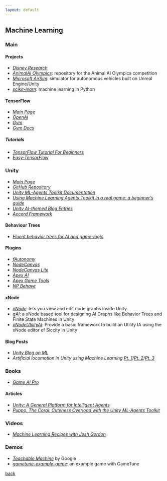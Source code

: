 ```yaml
---
layout: default
---
```


## Machine Learning

### Main

#### Projects

* _[Disney Research](https://studios.disneyresearch.com/)_
* _[AnimalAI Olympics](https://github.com/beyretb/AnimalAI-Olympics)_: repository for the Animal AI Olympics competition
* _[Microsoft AirSim](https://github.com/microsoft/AirSim)_: simulator for autonomous vehicles built on Unreal Engine/Unity
* _[scikit-learn](https://scikit-learn.org/)_: machine learning in Python

#### TensorFlow

* _[Main Page](https://www.tensorflow.org/)_
* _[OpenAI](https://openai.com/)_
* _[Gym](https://gym.openai.com/)_
* _[Gym Docs](https://gym.openai.com/docs/)_

##### Tutorials

* _[TensorFlow Tutorial For Beginners](https://www.datacamp.com/community/tutorials/tensorflow-tutorial)_
* _[Easy-TensorFlow](https://github.com/easy-tensorflow/easy-tensorflow)_

### Unity

* _[Main Page](https://unity3d.com/machine-learning)_
* _[GitHub Repository](https://github.com/Unity-Technologies/ml-agents)_
* _[Unity ML-Agents Toolkit Documentation](https://github.com/Unity-Technologies/ml-agents/blob/master/docs/Readme.md)_
* _[Using Machine Learning Agents Toolkit in a real game: a beginner’s guide](https://blogs.unity3d.com/2017/12/11/using-machine-learning-agents-in-a-real-game-a-beginners-guide/)_
* _[Unity AI-themed Blog Entries](https://blogs.unity3d.com/2017/06/26/unity-ai-themed-blog-entries/)_
* _[Accord Framework](http://accord-framework.net/)_

#### Behaviour Trees

* _[Fluent behavior trees for AI and game-logic](http://www.what-could-possibly-go-wrong.com/fluent-behavior-trees-for-ai-and-game-logic/)_

#### Plugins

* _[fAutonomy](http://fautonomy.ai/)_
* _[NodeCanvas](https://assetstore.unity.com/packages/tools/visual-scripting/nodecanvas-14914?aid=1011lHJn)_
* _[NodeCanvas Lite](https://assetstore.unity.com/packages/tools/ai/nodecanvas-lite-behaviour-trees-40072?aid=1011lHJn)_
* _[Apex AI](https://assetstore.unity.com/packages/tools/visual-scripting/apex-utility-ai-personal-edition-56306)_
* _[Apex Game Tools](https://github.com/ApexGameTools/Apex-Game-Tools)_
* _[NP Behave](https://assetstore.unity.com/packages/tools/ai/npbehave-event-driven-code-based-behaviour-trees-75884)_

#### xNode

* _[xNode](https://github.com/Siccity/xNode)_: lets you view and edit node graphs inside Unity
* _[qAI](https://github.com/jlreymendez/qAI)_: a xNode based tool for designing AI Graphs like Behavior Trees and Finite State Machines in Unity
* _[xNodeUtilityAI](https://github.com/FBast/xNodeUtilityAI)_: Provide a basic framework to build an Utility IA using the xNode editor of Siccity in Unity

#### Blog Posts

* _[Unity Blog on ML](https://blogs.unity3d.com/category/machine-learning/)_
* _Artificial locomotion in Unity using Machine Learning [Pt. 1](https://blog.theknightsofunity.com/artificial-locomotion-in-unity-using-machine-learning-part-1/)/[Pt. 2](https://blog.theknightsofunity.com/artificial-locomotion-in-unity-using-machine-learning-part-2/)/[Pt. 3](https://blog.theknightsofunity.com/artificial-locomotion-unity-using-machine-learning-part-3/)_

### Books

* _[Game AI Pro](http://www.gameaipro.com/)_

#### Articles

* _[Unity: A General Platform for Intelligent Agents](https://arxiv.org/abs/1809.02627)_
* _[Puppo, The Corgi: Cuteness Overload with the Unity ML-Agents Toolkit](https://blogs.unity3d.com/2018/10/02/puppo-the-corgi-cuteness-overload-with-the-unity-ml-agents-toolkit/)_

### Videos

* _[Machine Learning Recipes with Josh Gordon](https://www.youtube.com/watch?v=cKxRvEZd3Mw&list=PLOU2XLYxmsIIuiBfYad6rFYQU_jL2ryal)_

### Demos

* _[Teachable Machine](https://teachablemachine.withgoogle.com/)_ by Google
* _[gametune-example-game](https://github.com/Unity-Technologies/gametune-example-game)_: an example game with GameTune

[back](../)
